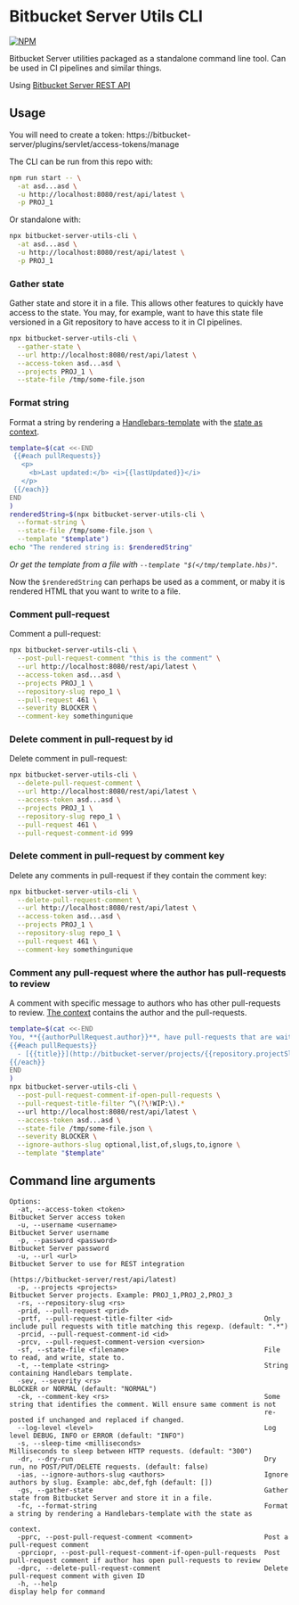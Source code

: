 # Bitbucket Server Utils CLI

[![NPM](https://img.shields.io/npm/v/bitbucket-server-utils-cli.svg?style=flat-square)](https://www.npmjs.com/package/bitbucket-server-utils-cli)

Bitbucket Server utilities packaged as a standalone command line tool. Can be used in CI pipelines and similar things.

Using [Bitbucket Server REST API](https://developer.atlassian.com/server/bitbucket/how-tos/command-line-rest/)

## Usage

You will need to create a token:
https://bitbucket-server/plugins/servlet/access-tokens/manage

The CLI can be run from this repo with:

```sh
npm run start -- \
  -at asd...asd \
  -u http://localhost:8080/rest/api/latest \
  -p PROJ_1
```

Or standalone with:

```sh
npx bitbucket-server-utils-cli \
  -at asd...asd \
  -u http://localhost:8080/rest/api/latest \
  -p PROJ_1
```

### Gather state

Gather state and store it in a file. This allows other features to quickly have access to the state. You may, for example, want to have this state file versioned in a Git repository to have access to it in CI pipelines.

```sh
npx bitbucket-server-utils-cli \
  --gather-state \
  --url http://localhost:8080/rest/api/latest \
  --access-token asd...asd \
  --projects PROJ_1 \
  --state-file /tmp/some-file.json
```

### Format string

Format a string by rendering a [Handlebars-template](https://handlebarsjs.com/) with the [state as context](https://github.com/tomasbjerre/bitbucket-server-utils-cli/blob/master/src/state/Model.ts).

```sh
template=$(cat <<-END
 {{#each pullRequests}}
   <p>
     <b>Last updated:</b> <i>{{lastUpdated}}</i>
   </p>
 {{/each}}
END
)
renderedString=$(npx bitbucket-server-utils-cli \
  --format-string \
  --state-file /tmp/some-file.json \
  --template "$template")
echo "The rendered string is: $renderedString"
```

_Or get the template from a file with `--template "$(</tmp/template.hbs)"`._

Now the `$renderedString` can perhaps be used as a comment, or maby it is rendered HTML that you want to write to a file.

### Comment pull-request

Comment a pull-request:

```sh
npx bitbucket-server-utils-cli \
  --post-pull-request-comment "this is the comment" \
  --url http://localhost:8080/rest/api/latest \
  --access-token asd...asd \
  --projects PROJ_1 \
  --repository-slug repo_1 \
  --pull-request 461 \
  --severity BLOCKER \
  --comment-key somethingunique
```

### Delete comment in pull-request by id

Delete comment in pull-request:

```sh
npx bitbucket-server-utils-cli \
  --delete-pull-request-comment \
  --url http://localhost:8080/rest/api/latest \
  --access-token asd...asd \
  --projects PROJ_1 \
  --repository-slug repo_1 \
  --pull-request 461 \
  --pull-request-comment-id 999
```

### Delete comment in pull-request by comment key

Delete any comments in pull-request if they contain the comment key:

```sh
npx bitbucket-server-utils-cli \
  --delete-pull-request-comment \
  --url http://localhost:8080/rest/api/latest \
  --access-token asd...asd \
  --projects PROJ_1 \
  --repository-slug repo_1 \
  --pull-request 461 \
  --comment-key somethingunique
```

### Comment any pull-request where the author has pull-requests to review

A comment with specific message to authors who has other pull-requests to review. [The context](https://github.com/tomasbjerre/bitbucket-server-utils-cli/blob/master/src/post-pull-request-comment-if-open-pull-requests/post-pull-request-comment-if-open-pull-requests.ts) contains the author and the pull-requests.

```sh
template=$(cat <<-END
You, **{{authorPullRequest.author}}**, have pull-requests that are waiting for your feedback:
{{#each pullRequests}}
  - [{{title}}](http://bitbucket-server/projects/{{repository.projectSlug}}/repos/{{repository.repoSlug}}/pull-requests/{{id}}/)
{{/each}}
END
)
npx bitbucket-server-utils-cli \
  --post-pull-request-comment-if-open-pull-requests \
  --pull-request-title-filter ^\(?\!WIP:\).*
  --url http://localhost:8080/rest/api/latest \
  --access-token asd...asd \
  --state-file /tmp/some-file.json \
  --severity BLOCKER \
  --ignore-authors-slug optional,list,of,slugs,to,ignore \
  --template "$template"
```

## Command line arguments

```shell
Options:
  -at, --access-token <token>                                   Bitbucket Server access token
  -u, --username <username>                                     Bitbucket Server username
  -p, --password <password>                                     Bitbucket Server password
  -u, --url <url>                                               Bitbucket Server to use for REST integration
                                                                (https://bitbucket-server/rest/api/latest)
  -p, --projects <projects>                                     Bitbucket Server projects. Example: PROJ_1,PROJ_2,PROJ_3
  -rs, --repository-slug <rs>
  -prid, --pull-request <prid>
  -prtf, --pull-request-title-filter <id>                       Only include pull requests with title matching this regexp. (default: ".*")
  -prcid, --pull-request-comment-id <id>
  -prcv, --pull-request-comment-version <version>
  -sf, --state-file <filename>                                  File to read, and write, state to.
  -t, --template <string>                                       String containing Handlebars template.
  -sev, --severity <rs>                                         BLOCKER or NORMAL (default: "NORMAL")
  -ck, --comment-key <rs>                                       Some string that identifies the comment. Will ensure same comment is not
                                                                re-posted if unchanged and replaced if changed.
  --log-level <level>                                           Log level DEBUG, INFO or ERROR (default: "INFO")
  -s, --sleep-time <milliseconds>                               Milliseconds to sleep between HTTP requests. (default: "300")
  -dr, --dry-run                                                Dry run, no POST/PUT/DELETE requests. (default: false)
  -ias, --ignore-authors-slug <authors>                         Ignore authors by slug. Example: abc,def,fgh (default: [])
  -gs, --gather-state                                           Gather state from Bitbucket Server and store it in a file.
  -fc, --format-string                                          Format a string by rendering a Handlebars-template with the state as
                                                                context.
  -pprc, --post-pull-request-comment <comment>                  Post a pull-request comment
  -pprciopr, --post-pull-request-comment-if-open-pull-requests  Post pull-request comment if author has open pull-requests to review
  -dprc, --delete-pull-request-comment                          Delete pull-request comment with given ID
  -h, --help                                                    display help for command
```
